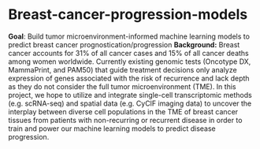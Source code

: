 # Breast-cancer-progression-models

**Goal**: Build tumor microenvironment-informed machine learning models to predict breast cancer prognostication/progression
**Background:** Breast cancer accounts for 31% of all cancer cases and 15% of all cancer deaths among women worldwide. Currently existing genomic tests (Oncotype DX, MammaPrint, and PAM50) that guide treatment decisions only analyze expression of genes associated with the risk of recurrence and lack depth as they do not consider the full tumor microenvironment (TME). In this project, we hope to utilize and integrate single-cell transcriptomic methods (e.g. scRNA-seq) and spatial data (e.g. CyCIF imaging data) to uncover the interplay between diverse cell populations in the TME of breast cancer tissues from patients with non-recurring or recurrent disease in order to train and power our machine learning models to predict disease progression.
